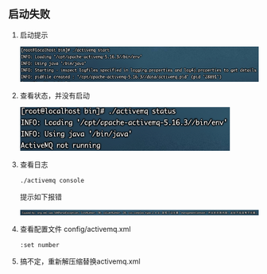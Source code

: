 ## 启动失败

1. 启动提示

	![image-20211128184927062](ActiveMQ问题排查.assets/image-20211128184927062.png)

2. 查看状态，并没有启动

	![image-20211128184950961](ActiveMQ问题排查.assets/image-20211128184950961.png)

3. 查看日志

	```bash
	./activemq console
	```

	提示如下报错

	![image-20211128185053445](ActiveMQ问题排查.assets/image-20211128185053445.png)

4. 查看配置文件 config/activemq.xml

	```xml
	:set number
	```

5. 搞不定，重新解压缩替换activemq.xml



